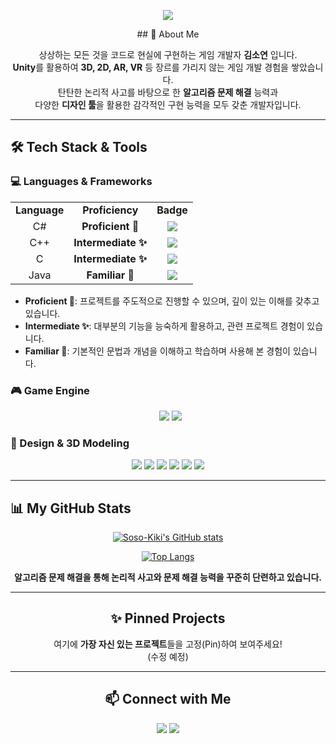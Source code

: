 
  <p align="center">
  <img src="https://capsule-render.vercel.app/api?type=waving&color=0:E0F8FF,100:87CEEB&height=300&section=header&text=Hello,%20I'm%20%EA%B9%80%EC%86%8C%EC%97%B0!&fontSize=70&animation=fadeIn&fontAlignY=38&desc=A%20Creative%20Game%20Developer%20&%20Problem%20Solver&descAlignY=51&descAlign=62"/>
</p>
<div align="center">
## 🚀 About Me

상상하는 모든 것을 코드로 현실에 구현하는 게임 개발자 **김소연** 입니다. <br>
**Unity**를 활용하여 **3D, 2D, AR, VR** 등 장르를 가리지 않는 게임 개발 경험을 쌓았습니다.<br>
탄탄한 논리적 사고를 바탕으로 한 **알고리즘 문제 해결** 능력과<br>
다양한 **디자인 툴**을 활용한 감각적인 구현 능력을 모두 갖춘 개발자입니다.

</div>

---

## 🛠️ Tech Stack & Tools

### 💻 Languages & Frameworks
<table>
  <tr>
    <td align="center"><strong>Language</strong></td>
    <td align="center"><strong>Proficiency</strong></td>
    <td align="center"><strong>Badge</strong></td>
  </tr>
  <tr>
    <td align="center">C#</td>
    <td align="center"><b>Proficient 🚀</b></td>
    <td align="center"><img src="https://img.shields.io/badge/C%23-239120?style=for-the-badge&logo=c-sharp&logoColor=white"></td>
  </tr>
  <tr>
    <td align="center">C++</td>
    <td align="center"><b>Intermediate ✨</b></td>
    <td align="center"><img src="https://img.shields.io/badge/C%2B%2B-00599C?style=for-the-badge&logo=c%2B%2B&logoColor=white"></td>
  </tr>
 
  <tr>
    <td align="center">C</td>
     <td align="center"><b>Intermediate ✨</b></td>
    <td align="center"><img src="https://img.shields.io/badge/C-A8B9CC?style=for-the-badge&logo=c&logoColor=white"></td>
  </tr>
 <tr>
    <td align="center">Java</td>
   
 <td align="center"><b>Familiar 🌱</b></td>
    <td align="center"><img src="https://img.shields.io/badge/Java-ED8B00?style=for-the-badge&logo=openjdk&logoColor=white"></td>
  </tr>
</table>

* **Proficient 🚀**: 프로젝트를 주도적으로 진행할 수 있으며, 깊이 있는 이해를 갖추고 있습니다.
* **Intermediate ✨**: 대부분의 기능을 능숙하게 활용하고, 관련 프로젝트 경험이 있습니다.
* **Familiar 🌱**: 기본적인 문법과 개념을 이해하고 학습하며 사용해 본 경험이 있습니다.

### 🎮 Game Engine

<div align="center">
  <img src="https://img.shields.io/badge/Unity-100000?style=for-the-badge&logo=unity&logoColor=white" />
  <img src="https://img.shields.io/badge/Unreal%20Engine-000000?style=for-the-badge&logo=unrealengine&logoColor=white" />
</div>

### 🎨 Design & 3D Modeling
<div align="center">
  <img src="https://img.shields.io/badge/Figma-F24E1E?style=for-the-badge&logo=figma&logoColor=white" />
  <img src="https://img.shields.io/badge/Adobe%20Photoshop-31A8FF?style=for-the-badge&logo=Adobe%20Photoshop&logoColor=white" />
  <img src="https://img.shields.io/badge/Adobe%20Illustrator-FF9A00?style=for-the-badge&logo=Adobe%20Illustrator&logoColor=white" />
  <img src="https://img.shields.io/badge/Adobe%20Premiere%20Pro-9999FF?style=for-the-badge&logo=Adobe%20Premiere%20Pro&logoColor=white" />
  <img src="https://img.shields.io/badge/3ds%20Max-FF4F00?style=for-the-badge&logo=3dsmax&logoColor=white" />
  <img src="https://img.shields.io/badge/Maya-229A8E?style=for-the-badge&logo=autodesk-maya&logoColor=white" />
</div>

---
## 📊 My GitHub Stats

<div align="center">

[![Soso-Kiki's GitHub stats](https://github-readme-stats.vercel.app/api?username=Soso-Kiki&show_icons=true&theme=dark)](https://github.com/anuraghazra/github-readme-stats)

[![Top Langs](https://github-readme-stats.vercel.app/api/top-langs/?username=Soso-Kiki&layout=compact&theme=dark)](https://github.com/anuraghazra/github-readme-stats)



**알고리즘 문제 해결을 통해 논리적 사고와 문제 해결 능력을 꾸준히 단련하고 있습니다.**


---

## ✨ Pinned Projects

여기에 **가장 자신 있는 프로젝트**들을 고정(Pin)하여 보여주세요! <br> (수정 예정)


---

## 📫 Connect with Me

<div align="center">
  <a href="mailto:polytechid10@gmail.com"><img src="https://img.shields.io/badge/Gmail-D14836?style=for-the-badge&logo=gmail&logoColor=white"></a> 
  <a href="mailto:[soyeonid10@naver.com]"><img src="https://img.shields.io/badge/Naver-03C75A?style=for-the-badge&logo=naver&logoColor=white"></a>
</div>

  <!--<a href="[YOUR_BLOG_URL]"><img src="https://img.shields.io/badge/Blog-1D1D1D?style=for-the-badge&logo=velog&logoColor=white"></a>
  </div>-->
<!--
**Soso-Kiki/Soso-Kiki** is a ✨ _special_ ✨ repository because its `README.md` (this file) appears on your GitHub profile.

Here are some ideas to get you started:

- 🔭 I’m currently working on ...
- 🌱 I’m currently learning ...
- 👯 I’m looking to collaborate on ...
- 🤔 I’m looking for help with ...
- 💬 Ask me about ...
- 📫 How to reach me: ...
- 😄 Pronouns: ...
- ⚡ Fun fact: ...
-->
